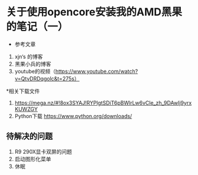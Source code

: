 # 关于使用opencore安装我的AMD黑果的笔记（一）

* 参考文章
1. xjn‘s 的博客
2. 黑果小兵的博客
3. youtube的视频（https://www.youtube.com/watch?v=QtvDRDqgolc&t=275s）
   



*相关下载文件
1. https://mega.nz/#!8ox3SYAJ!RYPlgtSDiT6pBWlrLw6vCle_zh_9DAwIj9yrxKUWZGY
2. Python下载 https://www.python.org/downloads/

## 待解决的问题
1. R9 290X显卡双屏的问题
2. 启动图形化菜单
3. 休眠
